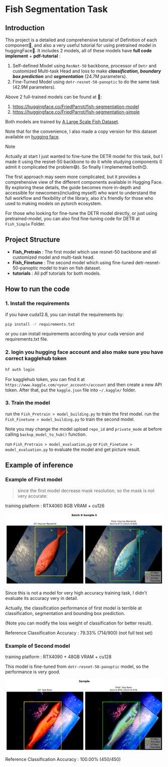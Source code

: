 # Fish Segmentation Task
## Introduction

This project is a detailed and comprehensive tutorial of Definition of each component🤗, and also a very useful tutorial for using pretrained model in huggingFace🤗. It includes 2 models, all of these models have **full code implement** + **pdf-tutorial** :  

1. Self-defined Model using `ResNet-50` backbone, processor of `Detr` and customized Multi-task Head and loss to make ***classification, boundary box prediction*** and ***segmentation*** (24.7M parameters).
2. Fine-Turned Model using `detr-resnet-50-panoptic` to do the same task (42.9M parameters). 

Above 2 full-trained models can be found at 🤗:
1. https://huggingface.co/FriedParrot/fish-segmentation-model
2. https://huggingface.co/FriedParrot/fish-segmentation-simple

Both models are trained by [A Large Scale Fish Dataset](https://www.kaggle.com/datasets/crowww/a-large-scale-fish-dataset). 

Note that for the convenience, I also made a copy version for this dataset available on [hugging face](https://huggingface.co/datasets/FriedParrot/a-large-scale-fish-dataset).

> [!note]  
> Actually at start I just wanted to fine-tune the DETR model for this task, but I made it using the resnet-50 backbone to do it while studying components  (I admit it complicated the problem😅). So finally I implemented both😊. 
>
> The first approach may seem more complicated, but it provides a comprehensive
> view of the different components available in Hugging Face. By exploring these details, the guide becomes more in-depth and accessible for newcomers(including myself) who want to understand the full workflow and flexibility of the library, also it's friendly for those who used to making models on pytorch ecosystem.
> 
> For those who looking for fine-tune the DETR model directly, or just using pretrained-model, you can also find fine-tuning code for DETR at `Fish_Simple` Folder. 


## Project Structure

- **Fish_Pretrain** : The first model which use resnet-50 backbone and all customized model and multi-task head. 
- **Fish_Finetune** : The second model which using fine-tuned detr-resnet-50-panoptic model to train on fish dataset. 
- **tutorials** : All pdf tutorials for both models. 

## How to run the code 
### 1. Install the requirements 
if you have cuda12.8, you can install the requirements by: 
```bash
pip install -r requirements.txt
```
or you can install requirements according to your cuda version and requirements.txt file. 

### 2. login you hugging face account and also make sure you have correct kagglehub token  

```bash
hf auth login 
```

For kagglehub token, you can find it at `https://www.kaggle.com/<your_account>/account` and then create a new API token. After that, put the `kaggle.json` file into `~/.kaggle/` folder.  

### 3. Train the model 
run the `Fish_Pretrain > model_building.py` to train the first model. 
run the `Fish_Finetune > model_building.py` to train the second model.  

Note you may change the model upload `repo_id` and `private_mode` at before calling `backup_model_to_hub()` function.

run `Fish_Pretrain > model_evaluation.py` or `Fish_Finetune > model_evaluation.py` to evaluate the model and get picture result.


## Example of inference 

###  Example of First model 

>  since the first model decrease mask resolution, so the mask is not very accurate: 

training platform : RTX4060 8GB VRAM + cu126

![batch0_sample0.png](Fish_Pretrain/img/batch0_sample0.png)

Since this is not a model for very high accuracy training task, I didn't evaluate its accuracy very in detail. 

Actually, the classification performance of first model is terrible at classification, segmentation and bounding box prediction.

(Note you can modify the loss weight of classification for better result).

Reference Classification Accuracy :  79.33% (714/900) (not full test set)

### Example of Second model

training platform : RTX4090 + 48GB VRAM + cu128 

This model is fine-tuned from `detr-resnet-50-panoptic` model, so the performance is very good. 

![img.png](Fish_Finetune/img/img.png)

Reference Classification Accuracy :  100.00% (450/450) 
